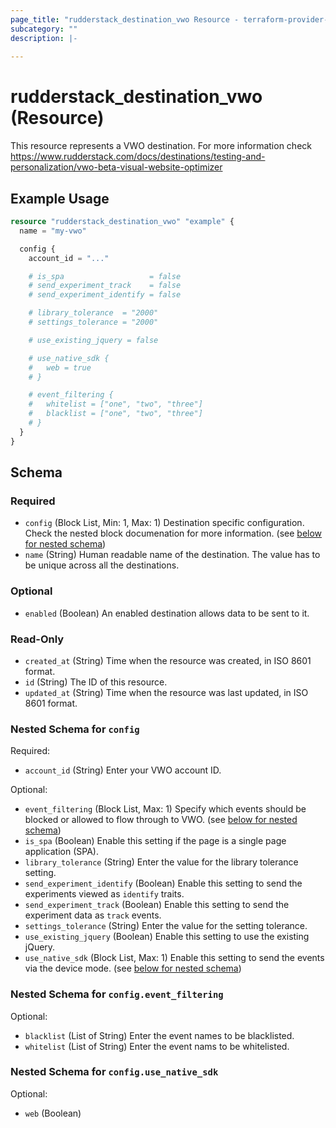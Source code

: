 ```yaml
---
page_title: "rudderstack_destination_vwo Resource - terraform-provider-rudderstack"
subcategory: ""
description: |-
  
---
```


# rudderstack_destination_vwo (Resource)

This resource represents a VWO destination. For more information check 
https://www.rudderstack.com/docs/destinations/testing-and-personalization/vwo-beta-visual-website-optimizer

## Example Usage

```terraform
resource "rudderstack_destination_vwo" "example" {
  name = "my-vwo"

  config {
    account_id = "..."

    # is_spa                   = false
    # send_experiment_track    = false
    # send_experiment_identify = false

    # library_tolerance  = "2000"
    # settings_tolerance = "2000"

    # use_existing_jquery = false

    # use_native_sdk {
    #   web = true
    # }

    # event_filtering {
    #   whitelist = ["one", "two", "three"]
    #   blacklist = ["one", "two", "three"]
    # }
  }
}
```

<!-- schema generated by tfplugindocs -->
## Schema

### Required

- `config` (Block List, Min: 1, Max: 1) Destination specific configuration. Check the nested block documenation for more information. (see [below for nested schema](#nestedblock--config))
- `name` (String) Human readable name of the destination. The value has to be unique across all the destinations.

### Optional

- `enabled` (Boolean) An enabled destination allows data to be sent to it.

### Read-Only

- `created_at` (String) Time when the resource was created, in ISO 8601 format.
- `id` (String) The ID of this resource.
- `updated_at` (String) Time when the resource was last updated, in ISO 8601 format.

<a id="nestedblock--config"></a>
### Nested Schema for `config`

Required:

- `account_id` (String) Enter your VWO account ID.

Optional:

- `event_filtering` (Block List, Max: 1) Specify which events should be blocked or allowed to flow through to VWO. (see [below for nested schema](#nestedblock--config--event_filtering))
- `is_spa` (Boolean) Enable this setting if the page is a single page application (SPA).
- `library_tolerance` (String) Enter the value for the library tolerance setting.
- `send_experiment_identify` (Boolean) Enable this setting to send the experiments viewed as `identify` traits.
- `send_experiment_track` (Boolean) Enable this setting to send the experiment data as `track` events.
- `settings_tolerance` (String) Enter the value for the setting tolerance.
- `use_existing_jquery` (Boolean) Enable this setting to use the existing jQuery.
- `use_native_sdk` (Block List, Max: 1) Enable this setting to send the events via the device mode. (see [below for nested schema](#nestedblock--config--use_native_sdk))

<a id="nestedblock--config--event_filtering"></a>
### Nested Schema for `config.event_filtering`

Optional:

- `blacklist` (List of String) Enter the event names to be blacklisted.
- `whitelist` (List of String) Enter the event nams to be whitelisted.


<a id="nestedblock--config--use_native_sdk"></a>
### Nested Schema for `config.use_native_sdk`

Optional:

- `web` (Boolean)

